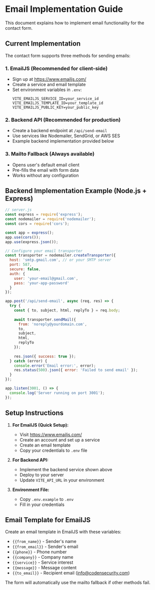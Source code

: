 # Email Implementation Guide

This document explains how to implement email functionality for the contact form.

## Current Implementation

The contact form supports three methods for sending emails:

### 1. EmailJS (Recommended for client-side)
- Sign up at https://www.emailjs.com/
- Create a service and email template
- Set environment variables in `.env`:
  ```
  VITE_EMAILJS_SERVICE_ID=your_service_id
  VITE_EMAILJS_TEMPLATE_ID=your_template_id
  VITE_EMAILJS_PUBLIC_KEY=your_public_key
  ```

### 2. Backend API (Recommended for production)
- Create a backend endpoint at `/api/send-email`
- Use services like Nodemailer, SendGrid, or AWS SES
- Example backend implementation provided below

### 3. Mailto Fallback (Always available)
- Opens user's default email client
- Pre-fills the email with form data
- Works without any configuration

## Backend Implementation Example (Node.js + Express)

```javascript
// server.js
const express = require('express');
const nodemailer = require('nodemailer');
const cors = require('cors');

const app = express();
app.use(cors());
app.use(express.json());

// Configure your email transporter
const transporter = nodemailer.createTransporter({
  host: 'smtp.gmail.com', // or your SMTP server
  port: 587,
  secure: false,
  auth: {
    user: 'your-email@gmail.com',
    pass: 'your-app-password'
  }
});

app.post('/api/send-email', async (req, res) => {
  try {
    const { to, subject, html, replyTo } = req.body;
    
    await transporter.sendMail({
      from: 'noreply@yourdomain.com',
      to,
      subject,
      html,
      replyTo
    });
    
    res.json({ success: true });
  } catch (error) {
    console.error('Email error:', error);
    res.status(500).json({ error: 'Failed to send email' });
  }
});

app.listen(3001, () => {
  console.log('Server running on port 3001');
});
```

## Setup Instructions

1. **For EmailJS (Quick Setup):**
   - Visit https://www.emailjs.com/
   - Create an account and set up a service
   - Create an email template
   - Copy your credentials to `.env` file

2. **For Backend API:**
   - Implement the backend service shown above
   - Deploy to your server
   - Update `VITE_API_URL` in your environment

3. **Environment File:**
   - Copy `.env.example` to `.env`
   - Fill in your credentials

## Email Template for EmailJS

Create an email template in EmailJS with these variables:
- `{{from_name}}` - Sender's name
- `{{from_email}}` - Sender's email
- `{{phone}}` - Phone number
- `{{company}}` - Company name
- `{{service}}` - Service interest
- `{{message}}` - Message content
- `{{to_email}}` - Recipient email (info@codensecurity.com)

The form will automatically use the mailto fallback if other methods fail.